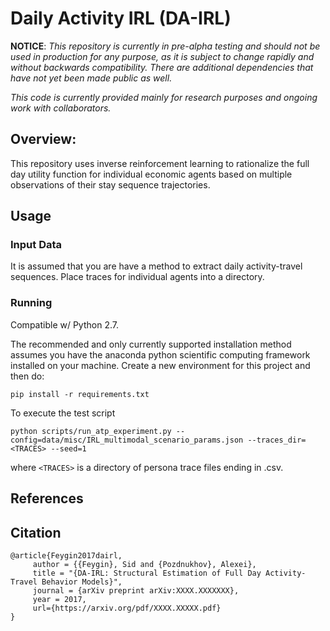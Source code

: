 # Daily Activity IRL (DA-IRL)

**NOTICE**: _This repository is currently in pre-alpha testing and should not be used in production for any purpose, as it is subject
to change rapidly and without backwards compatibility. There are additional dependencies that have not yet been
made public as well._ 

_This code is currently provided mainly for research purposes and ongoing work with collaborators._

## Overview:

This repository uses inverse reinforcement learning
to rationalize the full day utility function for individual
economic agents based on multiple observations of their stay sequence trajectories.

## Usage

### Input Data
It is assumed that you are have a method to extract daily activity-travel sequences.
Place traces for individual agents into a directory. 

### Running
Compatible w/ Python 2.7. 

The recommended and only currently supported installation method assumes you have the 
anaconda python scientific computing framework installed on your machine. Create
a new environment for this project and then do:

    pip install -r requirements.txt

To execute the test script  

    python scripts/run_atp_experiment.py --config=data/misc/IRL_multimodal_scenario_params.json --traces_dir=<TRACES> --seed=1

where `<TRACES>` is a directory of persona trace files ending in .csv.

## References


## Citation

```
@article{Feygin2017dairl,
     author = {{Feygin}, Sid and {Pozdnukhov}, Alexei},
     title = "{DA-IRL: Structural Estimation of Full Day Activity-Travel Behavior Models}",
     journal = {arXiv preprint arXiv:XXXX.XXXXXXX},
     year = 2017,
     url={https://arxiv.org/pdf/XXXX.XXXXX.pdf}
}
```